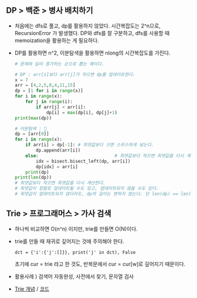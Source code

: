 ## DP > 백준 > 병사 배치하기

- 처음에는 dfs로 풀고, dp를 활용하지 않았다. 시간복잡도는 2^n으로, RecursionError 가 발생했다. DP와 dfs를 잘 구분하고, dfs를 사용할 때 memoization을 활용하는 게 필요하다.

- DP를 활용하면 n^2, 이분탐색을 활용하면 nlong의 시간복잡도를 가진다.

  ```python
  # 문제와 달리 증가하는 순으로 뽑는 예이다.
  
  # DP : arr[i]보다 arr[j]가 작으면 dp를 업데이트한다.
  x = 7
  arr = [4,2,5,8,4,11,15]
  dp = [1 for i in range(x)]
  for i in range(x):
      for j in range(i):
          if arr[j] < arr[i]:
              dp[i] = max(dp[i], dp[j]+1)
  print(max(dp))
  
  # 이분탐색 : 🤔
  dp = [arr[0]]
  for i in range(x):
      if arr[i] > dp[-1]: # 최댓값보다 크면 스무스하게 넣는다.
          dp.append(arr[i])
      else: 							# 최댓값보다 작으면 최댓값을 다시 계산한다. 
          idx = bisect.bisect_left(dp, arr[i]) 
          dp[idx] = arr[i]
      print(dp)
  print(len(dp))
  # 최댓값보다 작으면 최댓값을 다시 계산한다. 
  # 최댓값이 정말로 업데이트될 수도 있고, 업데이트되지 않을 수도 있다.
  # 최댓값이 업데이트되지 않더라도, dp의 길이는 변하지 않는다. 단 len(dp) == len(LIS) 지만 dp != LIS 이다.
  ```





## Trie > 프로그래머스 > 가사 검색

- 하나씩 비교하면 O(n^n) 이지만, trie를 만들면 O(N)이다.

- trie를 만들 때 재귀로 깊어지는 것에 주의해야 한다.

  `dct = {'i':{'j':[]}}, print('j' in dct), False`

  초기에 cur = trie 라고 한 것도, 반복문에서 cur = cur[w]로 깊어지기 때문이다.
  
- 활용사례 ) 검색어 자동완성, 사전에서 찾기, 문자열 검사

- [Trie 개념](https://twpower.github.io/187-trie-concept-and-basic-problem) / [코드](https://dev-note-97.tistory.com/171)